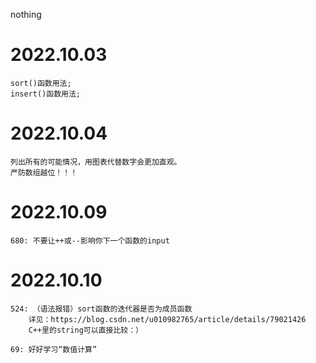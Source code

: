 nothing

# 2022.10.03
    sort()函数用法;
    insert()函数用法;

# 2022.10.04
    列出所有的可能情况，用图表代替数字会更加直观。
    严防数组越位！！！

# 2022.10.09
    680: 不要让++或--影响你下一个函数的input

# 2022.10.10
    524: （语法报错）sort函数的迭代器是否为成员函数
        详见：https://blog.csdn.net/u010982765/article/details/79021426
        C++里的string可以直接比较：）

    69: 好好学习“数值计算”
    
